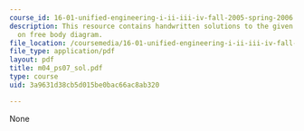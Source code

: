 ```yaml
---
course_id: 16-01-unified-engineering-i-ii-iii-iv-fall-2005-spring-2006
description: This resource contains handwritten solutions to the given problem set
  on free body diagram.
file_location: /coursemedia/16-01-unified-engineering-i-ii-iii-iv-fall-2005-spring-2006/3a9631d38cb5d015be0bac66ac8ab320_m04_ps07_sol.pdf
file_type: application/pdf
layout: pdf
title: m04_ps07_sol.pdf
type: course
uid: 3a9631d38cb5d015be0bac66ac8ab320

---
```

None